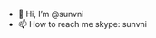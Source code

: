 - 👋 Hi, I’m @sunvni
- 📫 How to reach me skype: sunvni

<!---
sunvni/sunvni is a ✨ special ✨ repository because its `README.md` (this file) appears on your GitHub profile.
You can click the Preview link to take a look at your changes.
--->
